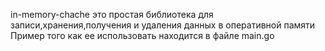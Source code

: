 in-memory-chache это простая библиотека для записи,хранения,получения и удаления данных в оперативной памяти
Пример того как ее использовать находится в файле main.go